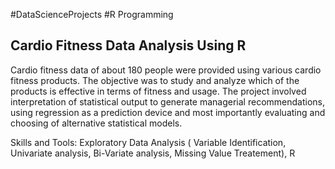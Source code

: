 #DataScienceProjects #R Programming


Cardio Fitness Data Analysis Using R
--------------------------------------

Cardio fitness data of about 180 people were provided using various cardio fitness products. The objective was to study and analyze which of the products is effective in terms of fitness and usage. The project involved interpretation of statistical output to generate managerial recommendations, using regression as a prediction device and most importantly evaluating and choosing of alternative statistical models.


Skills and Tools: Exploratory Data Analysis ( Variable Identification, Univariate analysis, Bi-Variate analysis, Missing Value Treatement), R
